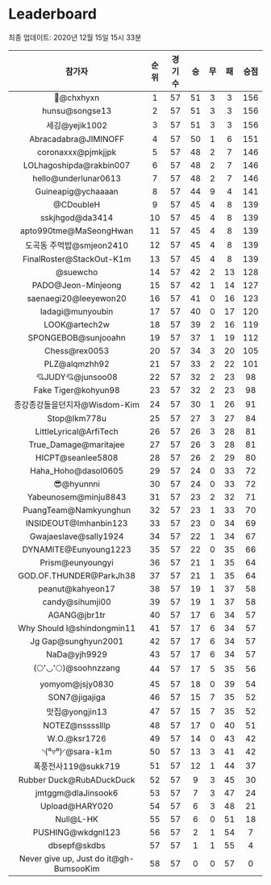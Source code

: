 # Leaderboard
최종 업데이트: 2020년 12월 15일 15시 33분




| 참가자 | 순위 | 경기수 | 승 | 무 | 패 | 승점 |
|:---:|:---:|:---:|:---:|:---:|:---:|:---:|
| 👑@chxhyxn | 1 | 57 | 51 | 3 | 3 | 156 |
| hunsu@songse13 | 2 | 57 | 51 | 3 | 3 | 156 |
| 세깅@yejik1002 | 3 | 57 | 51 | 3 | 3 | 156 |
| Abracadabra@JIMINOFF | 4 | 57 | 50 | 1 | 6 | 151 |
| coronaxxx@pjmkjjpk | 5 | 57 | 48 | 2 | 7 | 146 |
| LOLhagoshipda@rakbin007 | 6 | 57 | 48 | 2 | 7 | 146 |
| hello@underlunar0613 | 7 | 57 | 48 | 2 | 7 | 146 |
| Guineapig@ychaaaan | 8 | 57 | 44 | 9 | 4 | 141 |
| @CDoubleH | 9 | 57 | 45 | 4 | 8 | 139 |
| sskjhgod@da3414 | 10 | 57 | 45 | 4 | 8 | 139 |
| apto990tme@MaSeongHwan | 11 | 57 | 45 | 4 | 8 | 139 |
| 도곡동 주먹밥@smjeon2410 | 12 | 57 | 45 | 4 | 8 | 139 |
| FinalRoster@StackOut-K1m | 13 | 57 | 45 | 4 | 8 | 139 |
| @suewcho | 14 | 57 | 42 | 2 | 13 | 128 |
| PADO@Jeon-Minjeong | 15 | 57 | 42 | 1 | 14 | 127 |
| saenaegi20@leeyewon20 | 16 | 57 | 41 | 0 | 16 | 123 |
| ladagi@munyoubin | 17 | 57 | 40 | 0 | 17 | 120 |
| LOOK@artech2w | 18 | 57 | 39 | 2 | 16 | 119 |
| SPONGEBOB@sunjooahn | 19 | 57 | 37 | 1 | 19 | 112 |
| Chess@rex0053 | 20 | 57 | 34 | 3 | 20 | 105 |
| PLZ@alqmzhh92 | 21 | 57 | 33 | 2 | 22 | 101 |
| 💘JUDY💘@junsoo08 | 22 | 57 | 32 | 2 | 23 | 98 |
| Fake Tiger@kohyun98 | 23 | 57 | 32 | 2 | 23 | 98 |
| 종강종강돌을던지자@Wisdom-Kim | 24 | 57 | 30 | 1 | 26 | 91 |
| Stop@lkm778u | 25 | 57 | 27 | 3 | 27 | 84 |
| LittleLyrical@ArfiTech | 26 | 57 | 26 | 3 | 28 | 81 |
| True_Damage@maritajee | 27 | 57 | 26 | 3 | 28 | 81 |
| HICPT@seanlee5808 | 28 | 57 | 26 | 2 | 29 | 80 |
| Haha_Hoho@dasol0605 | 29 | 57 | 24 | 0 | 33 | 72 |
| 😎@hyunnni | 30 | 57 | 24 | 0 | 33 | 72 |
| Yabeunosem@minju8843 | 31 | 57 | 23 | 2 | 32 | 71 |
| PuangTeam@Namkyunghun | 32 | 57 | 23 | 1 | 33 | 70 |
| INSIDEOUT@Imhanbin123 | 33 | 57 | 23 | 0 | 34 | 69 |
| Gwajaeslave@sally1924 | 34 | 57 | 22 | 1 | 34 | 67 |
| DYNAMITE@Eunyoung1223 | 35 | 57 | 22 | 0 | 35 | 66 |
| Prism@eunyoungyi | 36 | 57 | 21 | 1 | 35 | 64 |
| GOD.OF.THUNDER@ParkJh38 | 37 | 57 | 21 | 1 | 35 | 64 |
| peanut@kahyeon17 | 38 | 57 | 19 | 1 | 37 | 58 |
| candy@sihumji00 | 39 | 57 | 19 | 1 | 37 | 58 |
| AGANG@jbr1tr | 40 | 57 | 17 | 6 | 34 | 57 |
| Why Should I@shindongmin11 | 41 | 57 | 17 | 6 | 34 | 57 |
| Jg Gap@sunghyun2001 | 42 | 57 | 17 | 6 | 34 | 57 |
| NaDa@yjh9929 | 43 | 57 | 17 | 6 | 34 | 57 |
| (🌕'◡'🌕)@soohnzzang | 44 | 57 | 17 | 5 | 35 | 56 |
| yomyom@jsjy0830 | 45 | 57 | 18 | 0 | 39 | 54 |
| SON7@jigajiga | 46 | 57 | 15 | 7 | 35 | 52 |
| 맛집@yongjin13 | 47 | 57 | 15 | 7 | 35 | 52 |
| NOTEZ@nsssslllp | 48 | 57 | 17 | 0 | 40 | 51 |
| W.O.@ksr1726 | 49 | 57 | 14 | 0 | 43 | 42 |
| ◝(⁰▿⁰)◜@sara-k1m | 50 | 57 | 13 | 3 | 41 | 42 |
| 폭풍전사119@sukk719 | 51 | 57 | 12 | 1 | 44 | 37 |
| Rubber Duck@RubADuckDuck | 52 | 57 | 9 | 3 | 45 | 30 |
| jmtggm@dlaJinsook6 | 53 | 57 | 7 | 3 | 47 | 24 |
| Upload@HARY020 | 54 | 57 | 6 | 3 | 48 | 21 |
| Null@L-HK | 55 | 57 | 6 | 0 | 51 | 18 |
| PUSHING@wkdgnl123 | 56 | 57 | 2 | 1 | 54 | 7 |
| dbsepf@skdbs | 57 | 57 | 1 | 1 | 55 | 4 |
| Never give up, Just do it@gh-BumsooKim | 58 | 57 | 0 | 0 | 57 | 0 |